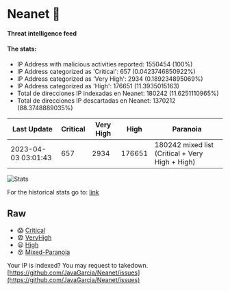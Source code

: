# Neanet :hocho:
#### Threat intelligence feed
#### The stats:

- IP Address with malicious activities reported: 1550454 (100%)
- IP Address categorized as 'Critical':  657 (0.0423746850922%)
- IP Address categorized as 'Very High':  2934 (0.189234895069%)
- IP Address categorized as 'High':  176651 (11.3935015163)
- Total de direcciones IP indexadas en Neanet:  180242 (11.6251110965%)
- Total de direcciones IP descartadas en Neanet:  1370212 (88.3748889035%)

| Last Update | Critical | Very High | High | Paranoia |
| --- | --- | --- | --- | --- |
| 2023-04-03 03:01:43 | 657 | 2934 | 176651 | 180242 mixed list (Critical + Very High + High)|

![Stats](https://docs.google.com/spreadsheets/d/e/2PACX-1vSnaNMIXVabIpDJjufMlzH7poXnshF3mgd8Is1g9ytUEzVsP5my4Trn8f-xkoLLQ38xpL3HtmUexLo6/pubchart?oid=501124687&format=image)

For the historical stats go to: [link](/stats.csv)
## Raw
- :scream: [Critical](https://raw.githubusercontent.com/JavaGarcia/Neanet/master/blacklists/neanet_critical.txt)
- :fearful: [VeryHigh](https://raw.githubusercontent.com/JavaGarcia/Neanet/master/blacklists/neanet_veryHigh.txtt)
- :frowning: [High](https://raw.githubusercontent.com/JavaGarcia/Neanet/master/blacklists/neanet_high.txt)
- :dizzy_face: [Mixed-Paranoia](https://raw.githubusercontent.com/JavaGarcia/Neanet/master/blacklists/neanet_all.txt)


Your IP is indexed? You may request to takedown. [https://github.com/JavaGarcia/Neanet/issues](https://github.com/JavaGarcia/Neanet/issues)











































































































































































































































































































































































































































































































































































































































































































































































































































































































































































































































































































































































































































































































































































































































































































































































































































































































































































































































































































































































































































































































































































































































































































































































































































































































































































































































































































































































































































































































































































































































































































































































































































































































































































































































































































































































































































































































































































































































































































































































































































































































































































































































































































































































































































































































































































































































































































































































































































































































































































































































































































































































































































































































































































































































































































































































































































































































































































































































































































































































































































































































































































































































































































































































































































































































































































































































































































































































































































































































































































































































































































































































































































































































































































































































































































































































































































































































































































































































































































































































































































































































































































































































































































































































































































































































































































































































































































































































































































































































































































































































































































































































































































































































































































































































































































































































































































































































































































































































































































































































































































































































































































































































































































































































































































































































































